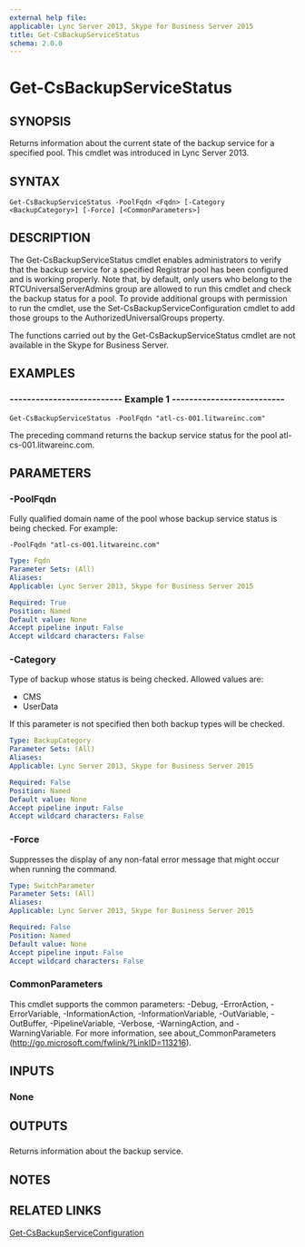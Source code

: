```yaml
---
external help file: 
applicable: Lync Server 2013, Skype for Business Server 2015
title: Get-CsBackupServiceStatus
schema: 2.0.0
---
```


# Get-CsBackupServiceStatus

## SYNOPSIS
Returns information about the current state of the backup service for a specified pool.
This cmdlet was introduced in Lync Server 2013.


## SYNTAX

```
Get-CsBackupServiceStatus -PoolFqdn <Fqdn> [-Category <BackupCategory>] [-Force] [<CommonParameters>]
```

## DESCRIPTION
The Get-CsBackupServiceStatus cmdlet enables administrators to verify that the backup service for a specified Registrar pool has been configured and is working properly.
Note that, by default, only users who belong to the RTCUniversalServerAdmins group are allowed to run this cmdlet and check the backup status for a pool.
To provide additional groups with permission to run the cmdlet, use the Set-CsBackupServiceConfiguration cmdlet to add those groups to the AuthorizedUniversalGroups property.

The functions carried out by the Get-CsBackupServiceStatus cmdlet are not available in the Skype for Business Server.


## EXAMPLES

### -------------------------- Example 1 --------------------------
```
Get-CsBackupServiceStatus -PoolFqdn "atl-cs-001.litwareinc.com"
```

The preceding command returns the backup service status for the pool atl-cs-001.litwareinc.com.


## PARAMETERS

### -PoolFqdn
Fully qualified domain name of the pool whose backup service status is being checked.
For example:

`-PoolFqdn "atl-cs-001.litwareinc.com"`

```yaml
Type: Fqdn
Parameter Sets: (All)
Aliases: 
Applicable: Lync Server 2013, Skype for Business Server 2015

Required: True
Position: Named
Default value: None
Accept pipeline input: False
Accept wildcard characters: False
```

### -Category
Type of backup whose status is being checked.
Allowed values are:

* CMS
* UserData

If this parameter is not specified then both backup types will be checked.

```yaml
Type: BackupCategory
Parameter Sets: (All)
Aliases: 
Applicable: Lync Server 2013, Skype for Business Server 2015

Required: False
Position: Named
Default value: None
Accept pipeline input: False
Accept wildcard characters: False
```

### -Force
Suppresses the display of any non-fatal error message that might occur when running the command.

```yaml
Type: SwitchParameter
Parameter Sets: (All)
Aliases: 
Applicable: Lync Server 2013, Skype for Business Server 2015

Required: False
Position: Named
Default value: None
Accept pipeline input: False
Accept wildcard characters: False
```

### CommonParameters
This cmdlet supports the common parameters: -Debug, -ErrorAction, -ErrorVariable, -InformationAction, -InformationVariable, -OutVariable, -OutBuffer, -PipelineVariable, -Verbose, -WarningAction, and -WarningVariable. For more information, see about_CommonParameters (http://go.microsoft.com/fwlink/?LinkID=113216).


## INPUTS

### None


## OUTPUTS

###  
Returns information about the backup service.


## NOTES


## RELATED LINKS

[Get-CsBackupServiceConfiguration](Get-CsBackupServiceConfiguration.md)
